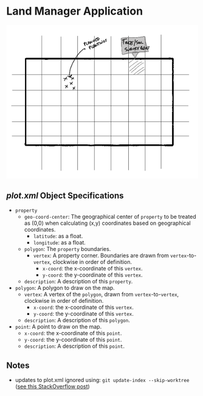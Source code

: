 # Land Manager Application  
![UI Mockup](images/mockup.png)  
  
## *plot.xml* Object Specifications  
 - `property`  
    - `geo-coord-center`: The geographical center of `property` to be treated as (0,0) when calculating (x,y) coordinates based on geographical coordinates.  
        - `latitude`: as a float.  
        - `longitude`: as a float.  
    - `polygon`: The `property` boundaries.  
        - `vertex`: A property corner. Boundaries are drawn from `vertex`-to-`vertex`, clockwise in order of definition.  
            - `x-coord`: the x-coordinate of this `vertex`.  
            - `y-coord`: the y-coordinate of this `vertex`.  
    - `description`: A description of this `property`.  
 - `polygon`: A polygon to draw on the map.  
    - `vertex`: A vertex of the `polygon`, drawn from `vertex`-to-`vertex`, clockwise in order of definition.  
      - `x-coord`: the x-coordinate of this `vertex`.  
      - `y-coord`: the y-coordinate of this `vertex`.  
    - `description`: A description of this `polygon`.  
 - `point`: A point to draw on the map.   
    - `x-coord`: the x-coordinate of this `point`.  
    - `y-coord`: the y-coordinate of this `point`.  
    - `description`: A description of this `point`.  
  
 ## Notes  
 - updates to plot.xml ignored using: `git update-index --skip-worktree` ([see this StackOverflow post](https://stackoverflow.com/questions/4348590/how-can-i-make-git-ignore-future-revisions-to-a-file))  
